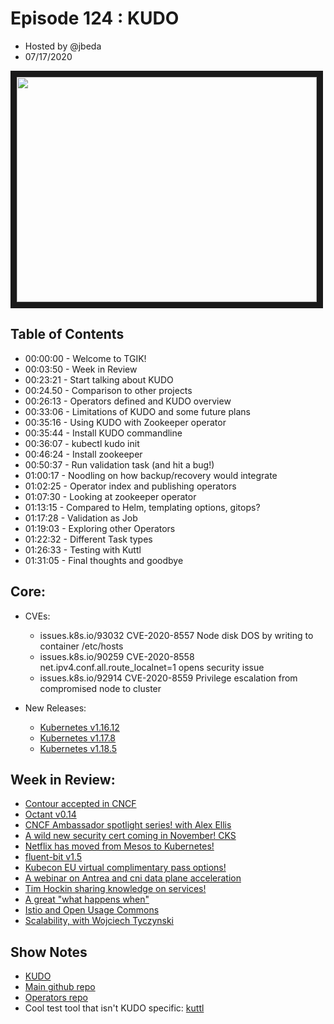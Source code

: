 # Episode 124 : KUDO

- Hosted by @jbeda
- 07/17/2020

<!--- Thumbnailed embed of the video, n8Xo_ghCIOSY is the video id from the youtube url --->

<a href="https://www.youtube.com/watch?v=XNi8uO0PwPo
" target="_blank"><img src="http://img.youtube.com/vi/XNi8uO0PwPo/hqdefault.jpg" width="480" height="360" border="10" /></a>

## Table of Contents

- 00:00:00 - Welcome to TGIK!
- 00:03:50 - Week in Review
- 00:23:21 - Start talking about KUDO
- 00:24.50 - Comparison to other projects
- 00:26:13 - Operators defined and KUDO overview
- 00:33:06 - Limitations of KUDO and some future plans
- 00:35:16 - Using KUDO with Zookeeper operator
- 00:35:44 - Install KUDO commandline
- 00:36:07 - kubectl kudo init
- 00:46:24 - Install zookeeper
- 00:50:37 - Run validation task (and hit a bug!)
- 01:00:17 - Noodling on how backup/recovery would integrate
- 01:02:25 - Operator index and publishing operators
- 01:07:30 - Looking at zookeeper operator
- 01:13:15 - Compared to Helm, templating options, gitops?
- 01:17:28 - Validation as Job
- 01:19:03 - Exploring other Operators
- 01:22:32 - Different Task types
- 01:26:33 - Testing with Kuttl
- 01:31:05 - Final thoughts and goodbye

## Core:
- CVEs:
    - issues.k8s.io/93032 CVE-2020-8557 Node disk DOS by writing to container /etc/hosts
    - issues.k8s.io/90259 CVE-2020-8558 net.ipv4.conf.all.route_localnet=1 opens security issue
    - issues.k8s.io/92914 CVE-2020-8559 Privilege escalation from compromised node to cluster

- New Releases:
    - [Kubernetes v1.16.12](https://groups.google.com/g/kubernetes-announce/c/IALpWZDLOYI)
    - [Kubernetes v1.17.8](https://groups.google.com/g/kubernetes-announce/c/tEZjvXRNA0Q)
    - [Kubernetes v1.18.5](https://groups.google.com/g/kubernetes-announce/c/XtgeDsAp91s)

## Week in Review:
- [Contour accepted in CNCF](https://www.cncf.io/blog/2020/07/07/toc-accepts-contour-as-incubating-project/)
- [Octant v0.14](https://github.com/vmware-tanzu/octant/releases/tag/v0.14.0)
- [CNCF Ambassador spotlight series! with Alex Ellis](https://www.cncf.io/blog/2020/07/16/cncf-ambassador-spotlight-alex-ellis/)
- [A wild new security cert coming in November! CKS](https://www.cncf.io/blog/2020/07/15/certified-kubernetes-security-specialist-cks-coming-in-november/)
- [Netflix has moved from Mesos to Kubernetes!](https://twitter.com/aspyker/status/1283836267646431234?s=20)
- [fluent-bit v1.5](https://www.cncf.io/blog/2020/07/14/fluent-bit-v1-5-lightweight-and-high-performance-log-processor/)
- [Kubecon EU virtual complimentary pass options!](https://events.linuxfoundation.org/kubecon-cloudnativecon-europe/)
- [A webinar on Antrea and cni data plane acceleration](https://www.cncf.io/webinars/securing-and-accelerating-the-kubernetes-cni-data-plane-with-project-antrea-and-nvidia-mellanox-connectx-smartnics/)
- [Tim Hockin sharing knowledge on services!](https://twitter.com/ahmetb/status/1283825893102612480?s=20)
- [A great "what happens when"](https://github.com/jamiehannaford/what-happens-when-k8s/blob/master/README.md)
- [Istio and Open Usage Commons](https://istio.io/latest/blog/2020/open-usage/)
- [Scalability, with Wojciech Tyczynski](https://kubernetespodcast.com/episode/111-scalability/)

## Show Notes

* [KUDO](https://kudo.dev/)
* [Main github repo](https://github.com/kudobuilder/kudo)
* [Operators repo](https://github.com/kudobuilder/operators)
* Cool test tool that isn't KUDO specific: [kuttl](https://kuttl.dev/)

